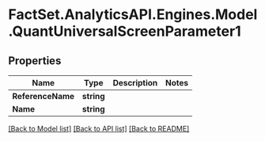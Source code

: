 # FactSet.AnalyticsAPI.Engines.Model.QuantUniversalScreenParameter1

## Properties

Name | Type | Description | Notes
------------ | ------------- | ------------- | -------------
**ReferenceName** | **string** |  | 
**Name** | **string** |  | 

[[Back to Model list]](../README.md#documentation-for-models) [[Back to API list]](../README.md#documentation-for-api-endpoints) [[Back to README]](../README.md)


